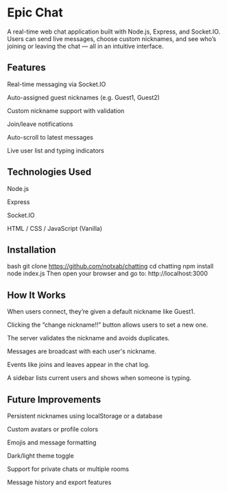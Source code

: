# Epic Chat
A real-time web chat application built with Node.js, Express, and Socket.IO. Users can send live messages, choose custom nicknames, and see who’s joining or leaving the chat — all in an intuitive interface.


## Features
Real-time messaging via Socket.IO

Auto-assigned guest nicknames (e.g. Guest1, Guest2)

Custom nickname support with validation

Join/leave notifications

Auto-scroll to latest messages

Live user list and typing indicators


## Technologies Used
Node.js

Express

Socket.IO

HTML / CSS / JavaScript (Vanilla)


## Installation
bash
git clone https://github.com/notxab/chatting
cd chatting
npm install
node index.js
Then open your browser and go to: http://localhost:3000


## How It Works
When users connect, they’re given a default nickname like Guest1.

Clicking the “change nickname!!” button allows users to set a new one.

The server validates the nickname and avoids duplicates.

Messages are broadcast with each user's nickname.

Events like joins and leaves appear in the chat log.

A sidebar lists current users and shows when someone is typing.


## Future Improvements
Persistent nicknames using localStorage or a database

Custom avatars or profile colors

Emojis and message formatting

Dark/light theme toggle

Support for private chats or multiple rooms

Message history and export features
